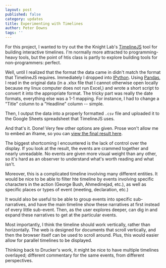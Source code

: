 ```yaml
---
layout: post
published: false
category: updates
title: Experimenting with Timelines
author: Peter Downs
tags: ''
---
```

For this project, I wanted to try out the the Knight Lab's [TimelineJS](https://timeline.knightlab.com/) tool for building interactive timelines. I'm normally more attracted to programming-heavy tools, but the point of htis class is partly to explore building tools for non-programmers: perfect.

Well, until I realized that the format the data came in didn't match the format that TimelineJS requires. Immediately I dropped into [IPython](http://ipython.org/). Using [Pandas](http://pandas.pydata.org/), I read in the original data (in a .xlsx file that I cannot otherwise open locally because my linux computer does not run Excel,) and wrote a short script to convert it into the appropriate format. The tricky part was really the date formats, everything else was a 1-1 mapping. For instance, I had to change a "Title" column to a "Headline" column -- simple.

Then, I output the data into a properly formatted `.csv` file and uploaded it to the Google Sheets spreadsheet that TimelineJS uses.

And that's it. Done! Very few other options are given. Prose won't allow me to embed an iframe, so you can [view the final result here](http://peterdowns.com/projects/timeline-example.html).

The biggest shortcoming I encountered is the lack of control over the display. If you look at the result, the events are crammed together and nearly unreadable. No events are given more visual weight than any other, so it's hard as an observer to understand what's worth reading and what isn't.

Moreover, this is a complicated timeline involving many different entities. It would be nice to be able to filter hte timeline by events involving specific characters in the action (George Bush, Ahmedinejad, etc.), as well as specific places or types of event (meeting, declaration, etc.)

It would also be useful to be able to group events into specific sub-narratives, and have the main timeline show these narratives at first instead of every little sub-event. Then, as the user explores deeper, can dig in and expand these narratives to get at the particular events.

Most importantly, I think the timeline should work vertically, rather than horizontally. The web is designed for documents that scroll vertically, and then the browser itself can be used to scroll around. Plus, this would easier allow for parallel timelines to be displayed.

Thinking back to Drucker's work, it might be nice to have multiple timelines overlayed; different commentary for the same events, from different perspectives. 
